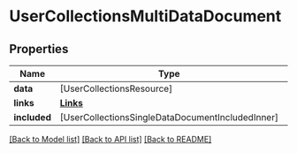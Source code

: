 # UserCollectionsMultiDataDocument

## Properties
Name | Type | Description | Notes
------------ | ------------- | ------------- | -------------
**data** | [UserCollectionsResource] |  | [optional] 
**links** | [**Links**](Links.md) |  | [optional] 
**included** | [UserCollectionsSingleDataDocumentIncludedInner] |  | [optional] 

[[Back to Model list]](../README.md#documentation-for-models) [[Back to API list]](../README.md#documentation-for-api-endpoints) [[Back to README]](../README.md)


